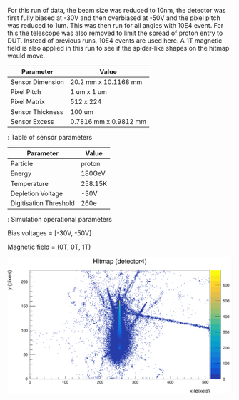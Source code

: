 For this run of data, the beam size was reduced to 10nm, the detector was first fully biased at -30V and then overbiased at -50V and the pixel pitch was reduced to 1um. This was then run for all angles with 10E4 event. For this the telescope was also removed to limit the spread of proton entry to DUT. Instead of previous runs, 10E4 events are used here. A 1T magnetic field is also applied in this run to see if the spider-like shapes on the hitmap would move.

| Parameter        | Value                 |
|------------------|-----------------------|
| Sensor Dimension | 20.2 mm x 10.1168 mm  |
| Pixel Pitch      | 1 um x 1 um           |
| Pixel Matrix     | 512 x 224             |
| Sensor Thickness | 100 um                |
| Sensor Excess    | 0.7816 mm x 0.9812 mm |

: Table of sensor parameters

| Parameter              | Value   |
|------------------------|---------|
| Particle               | proton  |
| Energy                 | 180GeV  |
| Temperature            | 258.15K |
| Depletion Voltage      | -30V    |
| Digitisation Threshold | 260e    |

: Simulation operational parameters

Bias voltages = [-30V, -50V]

Magnetic field = (0T, 0T, 1T)

![Hitmap of depletion voltage = -30V, bias voltage = -15V, incident angle = 45 degrees. This shows the spider legs mentioned above.](images/Hitmap_15V_45deg_woTelescope.png)
